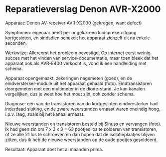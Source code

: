 # Reparatieverslag Denon AVR-X2000

Apparaat: Denon AV-receiver AVR-X2000 (gekregen, want defect)

Symptomen: eigenaar heeft per ongeluk een luidsprekeruitgang kortgesloten, en sindsdien schakelt het apparaat zichzelf uit na enkele seconden.

Werkwijze:
Allereerst het probleem bevestigd. Op internet eerst weinig succes met het vinden van service-documentatie, maar toen bleek dat het apparaat ook als AVR-E400 verkocht is, vond ik een handleiding met schema.

Apparaat opengemaakt, zekeringen nagemeten (goed), en de eindversterker-module uit het apparaat gehaald (foto). Eindtransistoren doorgemeten met een multimeter in de diode-stand. Je kan kanalen vergelijken, dus je weet hoe het moet zijn, ook zonder schema.

Diagnose: eén van de transistoren van de kortgesloten eindversterker had inderdaad sluiting, en de zware weerstanden ernaast waren oneindig hoog, i.p.v. laag, zoals bij het kanaal ernaast.

Nieuwe weerstanden en transistoren besteld bij Sinuss en vervangen (foto). Ik had geen zin om 7 x 3 x 3 = 63 pootjes los te solderen van transistoren, of ze alle 21 los te schroeven en dan hopen dat de isolatieplaatjes blijven zitten, dus ik heb de nieuwe weerstanden op de oude pootjes gesoldeerd.

Resultaat: Apparaat doet het al maanden prima. 
